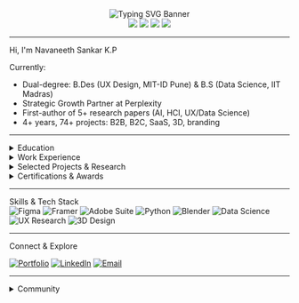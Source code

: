 <!-- Animated SVG Banner: UX + Data Science -->
<div align="center">
  <img src="https://readme-typing-svg.demolab.com?font=Inter&pause=1000&color=21B4F7&width=700&lines=UX+%2B+Data+Science+%3D+Remarkable+Products;" alt="Typing SVG Banner" />
</div>

<div align="center">
  <!-- Shields for education, research, projects -->
  <img src="https://img.shields.io/badge/User%20Experience%20Design-MIT%20Institute%20of%20Design-blue?logo=mit" />
  <img src="https://img.shields.io/badge/Data%20Science-IIT%20Madras-orange?logo=python" />
  <img src="https://img.shields.io/badge/Research%20Papers-5%20first-authored-success?logo=bookstack" />
  <img src="https://img.shields.io/badge/Projects-74%2B-informational?logo=project" />
</div>

---

Hi, I'm Navaneeth Sankar K.P

Currently:  
- Dual-degree: B.Des (UX Design, MIT-ID Pune) & B.S (Data Science, IIT Madras)  
- Strategic Growth Partner at Perplexity  
- First-author of 5+ research papers (AI, HCI, UX/Data Science)  
- 4+ years, 74+ projects: B2B, B2C, SaaS, 3D, branding

---

<details>
<summary>Education</summary>
<ul>
<li>MIT Institute of Design, Pune (B.Des in User Experience Design, 2023–2027)</li>
<li>IIT Madras (B.S in Data Science & Applications, 2024–2028)</li>
<li>Polygon School Of Design · THiNC Institute · CBSE (PCMB)</li>
</ul>
</details>

<details>
<summary>Work Experience</summary>
<ul>
<li>Perplexity – Strategic Growth Partner (2025–Present)</li>
<li>Wilson Wings – Founding UX Researcher (2025)</li>
<li>XIRCLS – B2B UX Design Intern (2024)</li>
<li>GreenBhumi – Co-head of Design (2024)</li>
<li>Design Tutor – Interaction, Motion, Graphics, Video (2024)</li>
<li>Entity Design Studio – Contractor (2020–2023)</li>
</ul>
</details>

<details>
<summary>Selected Projects & Research</summary>
<ul>
<li>Beyond the Turing Test: Authenticity of AI-generated qualitative data in HCI</li>
<li>ICoRD'25, FDE'24 IIT Conferences: AI/UX interplay, podium presentations</li>
<li>Logo Designs: ChemNotes, MathNotes, BioNotes, PhyNotes</li>
<li>Photography: Meatonz branding & product shoots</li>
</ul>
</details>

<details>
<summary>Certifications & Awards</summary>
<ul>
<li>3rd Place Product Design, Archcult (NIT Trichy)</li>
<li>Google UX Design (Foundations, Empathize, Wireframes)</li>
<li>Udemy: Blender3D & Substance Painter</li>
<li>Colorcode: Adobe Suite</li>
<li>EF SET: C2 Level English</li>
</ul>
</details>

---

Skills & Tech Stack  
![Figma](https://img.shields.io/badge/Figma-333?logo=figma&logoColor=white)
![Framer](https://img.shields.io/badge/Framer-black?logo=framer)
![Adobe Suite](https://img.shields.io/badge/Adobe-Photoshop%2C%20XD%2C%20Illustrator-red?logo=adobe)
![Python](https://img.shields.io/badge/Python-3776AB?logo=python&logoColor=white)
![Blender](https://img.shields.io/badge/Blender-FAFAFA?logo=blender)
![Data Science](https://img.shields.io/badge/Data%20Science%20%26%20ML-yellow?logo=scikitlearn)
![UX Research](https://img.shields.io/badge/UX-Research-brightgreen?logo=usercentrics)
![3D Design](https://img.shields.io/badge/3D-Design-blueviolet?logo=unity)

---

Connect & Explore

[![Portfolio](https://img.shields.io/badge/Portfolio-be.net/navaneethsankar-purple?logo=behance&logoColor=white)](https://be.net/navaneethsankar)
[![LinkedIn](https://img.shields.io/badge/LinkedIn-Navaneeth%20Sankar%20K.P-blue?logo=linkedin)](https://linkedin.com/in/navaneeth-sankar-k-p)
[![Email](https://img.shields.io/badge/Email-nave.ethan1337%40gmail.com-red?logo=gmail)](mailto:nave.ethan1337@gmail.com)

---

<details>
<summary>Community</summary>
<ul>
<li>Google Maps Local Guide (150K+ views, 75+ contributions)</li>
<li>Quora Contributor: 200+ answers, 600K+ views</li>
<li>Birthday: September 16</li>
</ul>
</details>
